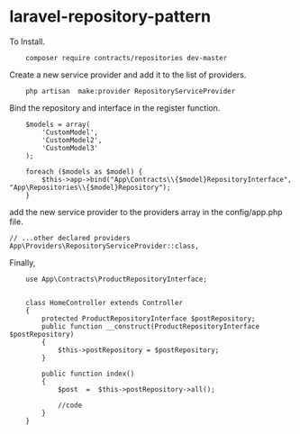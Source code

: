 # laravel-repository-pattern


To Install. 

        composer require contracts/repositories dev-master


Create a new service provider and add it to the list of providers. 

        php artisan  make:provider RepositoryServiceProvider


Bind the repository and interface in the register function.

        $models = array(
            'CustomModel',
            'CustomModel2',
            'CustomModel3'
        );

        foreach ($models as $model) {
            $this->app->bind("App\Contracts\\{$model}RepositoryInterface", "App\Repositories\\{$model}Repository");
        }
    
 

add the new service provider to the providers array in the config/app.php file.

    // ...other declared providers
    App\Providers\RepositoryServiceProvider::class,

Finally, 

        use App\Contracts\ProductRepositoryInterface;
 

        class HomeController extends Controller
        {
            protected ProductRepositoryInterface $postRepository;
            public function __construct(ProductRepositoryInterface $postRepository)
            {
                $this->postRepository = $postRepository;
            }

            public function index()
            {
                $post  =  $this->postRepository->all();

                //code
            }
        }
